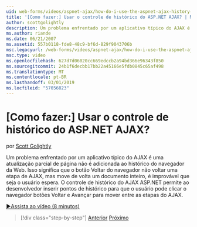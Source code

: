 ```yaml
---
uid: web-forms/videos/aspnet-ajax/how-do-i-use-the-aspnet-ajax-history-control
title: '[Como fazer:] Usar o controle de histórico do ASP.NET AJAX? | Microsoft Docs'
author: scottgolightly
description: Um problema enfrentado por um aplicativo típico do AJAX é uma atualização parcial de página não é adicionada ao histórico do navegador da Web. Isso significa que B. do navegador...
ms.author: riande
ms.date: 06/21/2007
ms.assetid: 557b0118-fde8-48c9-bf6d-829f9043706b
msc.legacyurl: /web-forms/videos/aspnet-ajax/how-do-i-use-the-aspnet-ajax-history-control
msc.type: video
ms.openlocfilehash: 627d7d06020cc669edccb2a94bd366e96343f850
ms.sourcegitcommit: 24b1f6decbb17bb22a45166e5fdb0845c65af498
ms.translationtype: MT
ms.contentlocale: pt-BR
ms.lasthandoff: 03/01/2019
ms.locfileid: "57056823"
---
```

<a name="how-do-i-use-the-aspnet-ajax-history-control"></a>[Como fazer:] Usar o controle de histórico do ASP.NET AJAX?
====================
por [Scott Golightly](https://github.com/scottgolightly)

Um problema enfrentado por um aplicativo típico do AJAX é uma atualização parcial de página não é adicionada ao histórico do navegador da Web. Isso significa que o botão Voltar do navegador não voltar uma etapa de AJAX, mas move de volta um documento inteiro, é improvável que seja o usuário espera. O controle de histórico do AJAX ASP.NET permite ao desenvolvedor inserir pontos de histórico para que o usuário pode clicar o navegador botões Voltar e Avançar para mover entre as etapas do AJAX.

[&#9654;Assista ao vídeo (8 minutos)](https://channel9.msdn.com/Blogs/ASP-NET-Site-Videos/how-do-i-use-the-aspnet-ajax-history-control)

> [!div class="step-by-step"]
> [Anterior](how-do-i-use-the-aspnet-ajax-updateprogress-control.md)
> [Próximo](how-do-i-implement-the-ajax-after-processing-pattern.md)
